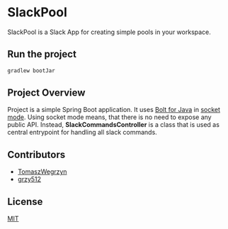 # SlackPool
SlackPool is a Slack App for creating simple pools in your workspace.

## Run the project
```bash
gradlew bootJar
```

## Project Overview
Project is a simple Spring Boot application. It uses [Bolt for Java](https://slack.dev/java-slack-sdk/guides/getting-started-with-bolt) in [socket mode](https://slack.dev/java-slack-sdk/guides/socket-mode).
Using socket mode means, that there is no need to expose any public API. 
Instead, **SlackCommandsController** is a class that is used as central entrypoint for handling all slack commands.

## Contributors
- [TomaszWegrzyn](https://github.com/TomaszWegrzyn)
- [grzy512](https://github.com/grzy512)

## License
[MIT](https://choosealicense.com/licenses/mit/)